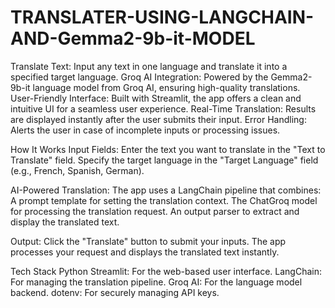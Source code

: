 # TRANSLATER-USING-LANGCHAIN-AND-Gemma2-9b-it-MODEL

Translate Text: Input any text in one language and translate it into a specified target language.
Groq AI Integration: Powered by the Gemma2-9b-it language model from Groq AI, ensuring high-quality translations.
User-Friendly Interface: Built with Streamlit, the app offers a clean and intuitive UI for a seamless user experience.
Real-Time Translation: Results are displayed instantly after the user submits their input.
Error Handling: Alerts the user in case of incomplete inputs or processing issues.

How It Works
Input Fields:
Enter the text you want to translate in the "Text to Translate" field.
Specify the target language in the "Target Language" field (e.g., French, Spanish, German).

AI-Powered Translation:
The app uses a LangChain pipeline that combines:
A prompt template for setting the translation context.
The ChatGroq model for processing the translation request.
An output parser to extract and display the translated text.


Output:
Click the "Translate" button to submit your inputs.
The app processes your request and displays the translated text instantly.


Tech Stack
Python
Streamlit: For the web-based user interface.
LangChain: For managing the translation pipeline.
Groq AI: For the language model backend.
dotenv: For securely managing API keys.

